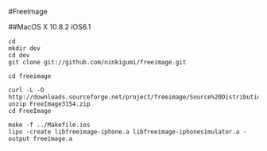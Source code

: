 #FreeImage

##MacOS X 10.8.2 iOS6.1

	cd
	mkdir dev
	cd dev
	git clone git://github.com/ninkigumi/freeimage.git
	
	cd freeimage

	curl -L -O http://downloads.sourceforge.net/project/freeimage/Source%20Distribution/3.15.4/FreeImage3154.zip
	unzip FreeImage3154.zip
	cd FreeImage

	make -f ../Makefile.ios
	lipo -create libfreeimage-iphone.a libfreeimage-iphonesimulator.a -output freeimage.a
	
